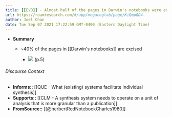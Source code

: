 ```yaml
---
title: [[EVD]] - Almost half of the pages in Darwin's notebooks were excised - [[@herbertRedNotebookCharles1980]]
url: https://roamresearch.com/#/app/megacoglab/page/KiQmpQD4-
author: Joel Chan
date: Tue Sep 07 2021 17:22:59 GMT-0400 (Eastern Daylight Time)
---
```


- **Summary**

    - ~40% of the pages in [[Darwin's notebooks]] are excised

        - ![](https://firebasestorage.googleapis.com/v0/b/firescript-577a2.appspot.com/o/imgs%2Fapp%2Fmegacoglab%2FxpbafynP5X.png?alt=media&token=b8ae79df-fa0d-4472-bc99-70776cda9bf9) (p.5)

###### Discourse Context

- **Informs::** [[QUE - What (existing) systems facilitate individual synthesis]]
- **Supports::** [[CLM - A synthesis system needs to operate on a unit of analysis that is more granular than a publication]]
- **FromSource::** [[@herbertRedNotebookCharles1980]]
